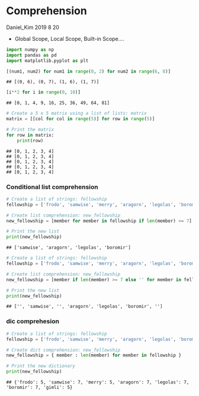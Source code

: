 Comprehension
================
Daniel\_Kim
2019 8 20

  - Global Scope, Local Scope, Built-in Scope….

<!-- end list -->

``` python
import numpy as np
import pandas as pd
import matplotlib.pyplot as plt
```

``` python
[(num1, num2) for num1 in range(0, 2) for num2 in range(6, 8)]
```

    ## [(0, 6), (0, 7), (1, 6), (1, 7)]

``` python
[i**2 for i in range(0, 10)]
```

    ## [0, 1, 4, 9, 16, 25, 36, 49, 64, 81]

``` python
# Create a 5 x 5 matrix using a list of lists: matrix
matrix = [[col for col in range(5)] for row in range(5)]

# Print the matrix
for row in matrix:
    print(row)
```

    ## [0, 1, 2, 3, 4]
    ## [0, 1, 2, 3, 4]
    ## [0, 1, 2, 3, 4]
    ## [0, 1, 2, 3, 4]
    ## [0, 1, 2, 3, 4]

### Conditional list comprehension

``` python
# Create a list of strings: fellowship
fellowship = ['frodo', 'samwise', 'merry', 'aragorn', 'legolas', 'boromir', 'gimli']

# Create list comprehension: new_fellowship
new_fellowship = [member for member in fellowship if len(member) >= 7]

# Print the new list
print(new_fellowship)
```

    ## ['samwise', 'aragorn', 'legolas', 'boromir']

``` python
# Create a list of strings: fellowship
fellowship = ['frodo', 'samwise', 'merry', 'aragorn', 'legolas', 'boromir', 'gimli']

# Create list comprehension: new_fellowship
new_fellowship = [member if len(member) >= 7 else '' for member in fellowship]

# Print the new list
print(new_fellowship)
```

    ## ['', 'samwise', '', 'aragorn', 'legolas', 'boromir', '']

### dic comprehesion

``` python
# Create a list of strings: fellowship
fellowship = ['frodo', 'samwise', 'merry', 'aragorn', 'legolas', 'boromir', 'gimli']

# Create dict comprehension: new_fellowship
new_fellowship = { member : len(member) for member in fellowship }

# Print the new dictionary
print(new_fellowship)
```

    ## {'frodo': 5, 'samwise': 7, 'merry': 5, 'aragorn': 7, 'legolas': 7, 'boromir': 7, 'gimli': 5}
